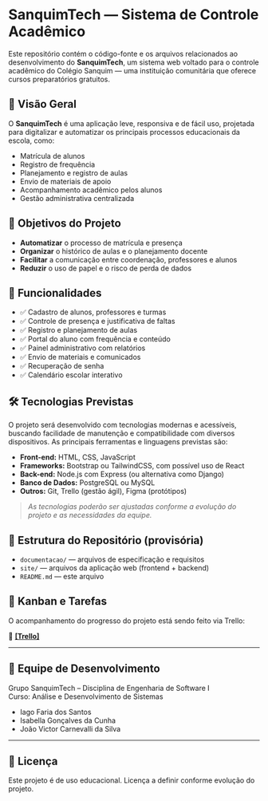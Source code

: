 # SanquimTech — Sistema de Controle Acadêmico

Este repositório contém o código-fonte e os arquivos relacionados ao desenvolvimento do **SanquimTech**, um sistema web voltado para o controle acadêmico do Colégio Sanquim — uma instituição comunitária que oferece cursos preparatórios gratuitos.

## 📘 Visão Geral

O **SanquimTech** é uma aplicação leve, responsiva e de fácil uso, projetada para digitalizar e automatizar os principais processos educacionais da escola, como:

- Matrícula de alunos
- Registro de frequência
- Planejamento e registro de aulas
- Envio de materiais de apoio
- Acompanhamento acadêmico pelos alunos
- Gestão administrativa centralizada

## 🎯 Objetivos do Projeto

- **Automatizar** o processo de matrícula e presença
- **Organizar** o histórico de aulas e o planejamento docente
- **Facilitar** a comunicação entre coordenação, professores e alunos
- **Reduzir** o uso de papel e o risco de perda de dados

## 🧩 Funcionalidades

- ✅ Cadastro de alunos, professores e turmas
- ✅ Controle de presença e justificativa de faltas
- ✅ Registro e planejamento de aulas
- ✅ Portal do aluno com frequência e conteúdo
- ✅ Painel administrativo com relatórios
- ✅ Envio de materiais e comunicados
- ✅ Recuperação de senha
- ✅ Calendário escolar interativo

## 🛠️ Tecnologias Previstas

O projeto será desenvolvido com tecnologias modernas e acessíveis, buscando facilidade de manutenção e compatibilidade com diversos dispositivos. As principais ferramentas e linguagens previstas são:

- **Front-end:** HTML, CSS, JavaScript  
- **Frameworks:** Bootstrap ou TailwindCSS, com possível uso de React  
- **Back-end:** Node.js com Express (ou alternativa como Django)  
- **Banco de Dados:** PostgreSQL ou MySQL  
- **Outros:** Git, Trello (gestão ágil), Figma (protótipos)

> *As tecnologias poderão ser ajustadas conforme a evolução do projeto e as necessidades da equipe.*

## 📁 Estrutura do Repositório (provisória)

- `documentacao/` — arquivos de especificação e requisitos
- `site/` — arquivos da aplicação web (frontend + backend)
- `README.md` — este arquivo

## 📌 Kanban e Tarefas

O acompanhamento do progresso do projeto está sendo feito via Trello:

🔗 **[\[Trello\]](https://trello.com/b/s5sZLwvK/sanquimtech-ads-noite)**

---

## 👥 Equipe de Desenvolvimento

Grupo SanquimTech – Disciplina de Engenharia de Software I  
Curso: Análise e Desenvolvimento de Sistemas

- Iago Faria dos Santos  
- Isabella Gonçalves da Cunha  
- João Victor Carnevalli da Silva  

---

## 📄 Licença

Este projeto é de uso educacional. Licença a definir conforme evolução do projeto.
